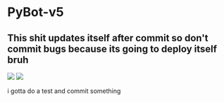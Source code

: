 # PyBot-v5
## This shit updates itself after commit so don't commit bugs because its going to deploy itself bruh
![](https://img.shields.io/discord/885976189049651200?color=blue&label=Discord)
![](https://img.shields.io/github/all-contributors/PyBot-Development/PyBot-v5)

i gotta do a test and commit something
